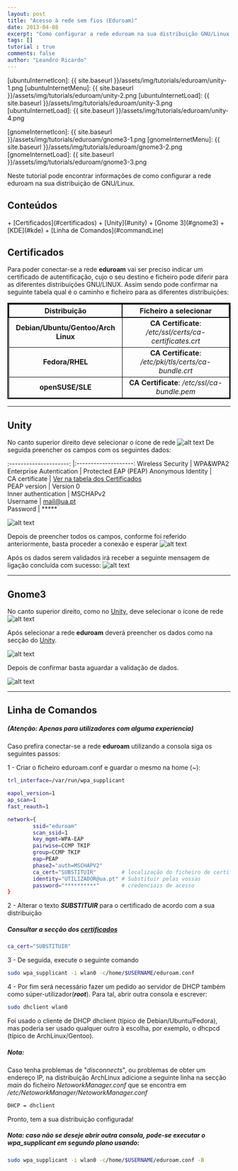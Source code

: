 ```yaml
---
layout: post
title: "Acesso à rede sem fios (Eduroam)"
date: 2013-04-08
excerpt: "Como configurar a rede eduroam na sua distribuição GNU/Linux."
tags: []
tutorial : true
comments: false
author: "Leandro Ricardo"
---
```


<style>
  table{
      border-collapse: collapse;
      border-spacing: 0;
      border:2px solid #000000;
      text-align: center;
  }

  th{
      border:2px solid #000000;
  }

  td{
      border:1px solid #000000;
  }
</style>

[ubuntuInternetIcon]: {{ site.baseurl }}/assets/img/tutorials/eduroam/unity-1.png
[ubuntuInternetMenu]: {{ site.baseurl }}/assets/img/tutorials/eduroam/unity-2.png
[ubuntuInternetLoad]: {{ site.baseurl }}/assets/img/tutorials/eduroam/unity-3.png
[ubuntuInternetLoad]: {{ site.baseurl }}/assets/img/tutorials/eduroam/unity-4.png

[gnomeInternetIcon]: {{ site.baseurl }}/assets/img/tutorials/eduroam/gnome3-1.png
[gnomeInternetMenu]: {{ site.baseurl }}/assets/img/tutorials/eduroam/gnome3-2.png
[gnomeInternetLoad]: {{ site.baseurl }}/assets/img/tutorials/eduroam/gnome3-3.png

Neste tutorial pode encontrar informações de como configurar a rede eduroam na sua distribuição de GNU/Linux.


  <h2>Conteúdos</h2>
  + [Certificados](#certificados)
  + [Unity](#unity)
  + [Gnome 3](#gnome3)
  + [KDE](#kde)
  + [Linha de Comandos](#commandLine)

## <a name="certificados"></a>Certificados

Para poder conectar-se a rede **eduroam** vai ser preciso indicar um certificado de autentificação, cujo o seu destino e ficheiro pode diferir para as diferentes distribuições GNU/LINUX. Assim sendo pode confirmar na seguinte tabela qual é o caminho e ficheiro para as diferentes distribuições:

|            Distribuição             |                  Ficheiro a selecionar                   |
|:-----------------------------------:|:--------------------------------------------------------:|
| **Debian/Ubuntu/Gentoo/Arch Linux** | **CA Certificate**: _/etc/ssl/certs/ca-certificates.crt_ |
| **Fedora/RHEL**                     | **CA Certificate**: _/etc/pki/tls/certs/ca-bundle.crt_   |
| **openSUSE/SLE**                    | **CA Certificate**: _/etc/ssl/ca-bundle.pem_             |


________________________________

## <a name="unity"></a>Unity

No canto superior direito deve selecionar o ícone de rede ![alt text](ubuntuInternetIcon)
De seguida preencher os campos com os seguintes dados:


:---------------------: |:--------------------:
Wireless Security       | WPA&WPA2 Enterprise
Autentication           | Protected EAP (PEAP)
Anonymous Identity      |                     
CA certificate          | [Ver na tabela dos Certificados](#Certificados)  
PEAP version            | Version 0           
Inner authentication    | MSCHAPv2            
Username                | mail@ua.pt          
Password                | *****

![alt text](ubuntuInternetMenu)

Depois de preencher todos os campos, conforme foi referido anteriormente, basta proceder a conexão e esperar
![alt text](ubuntuInternetLoad)

Após os dados serem validados irá receber a seguinte mensagem de ligação concluída com sucesso:
![alt text](ubuntuInternetLoad)

________________________________

## <a name="gnome3"></a> Gnome3

No canto superior direito, como no [Unity](##Unity), deve selecionar o ícone de rede ![alt text](gnomeInternetIcon)

Após selecionar a rede **eduroam** deverá preencher os dados como na secção do [Unity](##Unity).

![alt text](gnomeInternetMenu)

Depois de confirmar basta aguardar a validação de dados.

![alt text](gnomeInternetLoad)

________________________________

## <a name="commandLine"></a> Linha de Comandos

##### (**Atenção: Apenas para utilizadores com alguma experiencia**)
Caso prefira conectar-se a rede **eduroam** utilizando a consola siga os seguintes passos:

1 - Criar o ficheiro eduroam.conf e guardar o mesmo na home (~):

```bash
trl_interface=/var/run/wpa_supplicant

eapol_version=1
ap_scan=1
fast_reauth=1

network={
        ssid="eduroam"
        scan_ssid=1
        key_mgmt=WPA-EAP
        pairwise=CCMP TKIP
        group=CCMP TKIP
        eap=PEAP
        phase2="auth=MSCHAPV2"
        ca_cert="SUBSTITUIR"		# localização do ficheiro de certificados
        identity="UTILIZADOR@ua.pt"	# Substituir pelas vossas
        password="**********"		# credenciais de acesso
}
```

2 - Alterar o texto ***SUBSTITUIR*** para o certificado de acordo com a sua distribuição
##### Consultar a secção dos [certificados](#certificados)

```bash
ca_cert="SUBSTITUIR"
```

3 - De seguida, execute o seguinte comando

```bash
sudo wpa_supplicant -i wlan0 -c/home/$USERNAME/eduroam.conf
```

4 - Por fim será necessário fazer um pedido ao servidor de DHCP também como súper-utilizador(___root___). Para tal, abrir outra consola e escrever:

```bash
sudo dhclient wlan0
```

Foi usado o cliente de DHCP dhclient (típico de Debian/Ubuntu/Fedora), mas poderia ser usado qualquer outro à escolha, por exemplo, o dhcpcd (típico de ArchLinux/Gentoo).

##### Nota:
Caso tenha problemas de "_disconnects_", ou problemas de obter um endereço IP, na distribuição ArchLinux adicione a seguinte linha na secção _main_ do ficheiro _NetoworkManager.conf_ que se encontra em */etc/NetoworkManager/NetoworkManager.conf*

```bash
DHCP = dhclient
```

Pronto, tem a sua distribuição configurada!

##### Nota: caso não se deseje abrir outra consola, pode-se executar o _wpa_supplicant_ em segundo plano usando:

~~~bash
sudo wpa_supplicant -i wlan0 -c/home/$USERNAME/eduroam.conf -B
~~~

